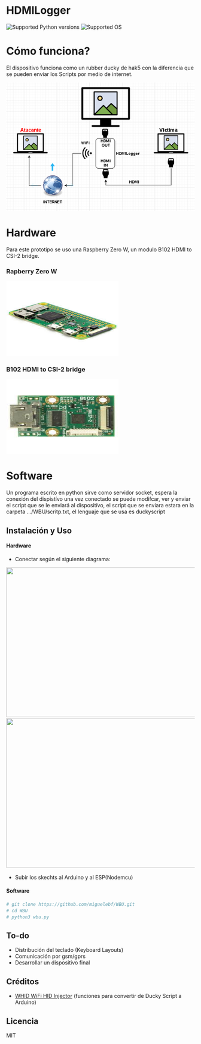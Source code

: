 # HDMILogger
![Supported Python versions](https://img.shields.io/badge/python-3.6-orange.svg)  ![Supported OS](https://img.shields.io/badge/Supported%20OS-Kali_Linux-yellow.svg)

# Cómo funciona?
 El dispositivo funciona como un rubber ducky de hak5 con la diferencia que se pueden enviar los Scripts por medio de internet.
 
 ![](https://github.com/miguelebf/hdmilogger/blob/master/Imagenes/hdmilogger.PNG?raw=true)


# Hardware
Para este prototipo se uso una Raspberry Zero W, un modulo B102 HDMI to CSI-2 bridge.  

### Rapberry Zero W
<img src="https://github.com/miguelebf/hdmilogger/blob/master/Imagenes/raspberry.jpg?raw=true" width="300" height="200" /> 



### B102 HDMI to CSI-2 bridge
<img src="https://github.com/miguelebf/hdmilogger/blob/master/Imagenes/b102.jpg?raw=true" width="300" height="200" /> 

 # Software
 Un programa escrito en python sirve como servidor socket, espera la conexión del dispistívo una vez conectado se puede modifcar, ver y enviar el script que se le enviará al dispositívo, el script que se enviara estara en la carpeta .../WBU/scritp.txt, el lenguaje que se usa es duckyscript  

## Instalación y Uso 
#### Hardware
- Conectar según el siguiente diagrama:
<img src="https://raw.githubusercontent.com/miguelebf/WBU/master/Imagenes/esquemaConexion.PNG" width="600" height="400" /> 
<img src="https://raw.githubusercontent.com/miguelebf/WBU/master/Imagenes/20180906_162647.jpg" width="600" height="400" /> 

- Subir los skechts al Arduino y al ESP(Nodemcu)

#### Software
```sh
# git clone https://github.com/miguelebf/WBU.git
# cd WBU
# python3 wbu.py
```

## To-do

 - Distribución del teclado (Keyboard Layouts) 
 - Comunicación por gsm/gprs
 - Desarrollar un dispositivo final

 ## Créditos

 - [WHID WiFi HID Injector](https://github.com/whid-injector/WHID) (funciones para convertir de Ducky Script a Arduino) 

Licencia
----

MIT
